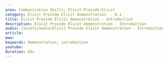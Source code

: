 ```yaml
---
area: Communication Skills, Elicit-Provide-Elicit
category: Elicit Provide Elicit demonstration  - 0.1
title: Elicit Provide Elicit demonstration - Introduction
description: Elicit Provide Elicit demonstration - Introduction
audio: /assets/audio/Elicit Provide Elicit demonstration - Introduction - MQ.mp3
article: 
www: 
keywords: demonstration, introduction
youtube: 
duration: 56s
--- 
```

